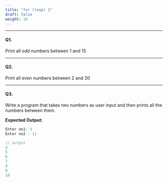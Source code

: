 ```yaml
---
title: "for (loop) 1"
draft: false
weight: 16
---
```


---

#### Q1. 

Print all odd numbers between 1 and 15

---

#### Q2. 

Print all even numbers between 2 and 30

---

#### Q3. 

Write a program that takes two numbers as user input and then prints all the numbers between them.

**Expected Output:**

```jsx
Enter no1: 3
Enter no2 : 11

// output
4
5
6
7
8
9
10
```